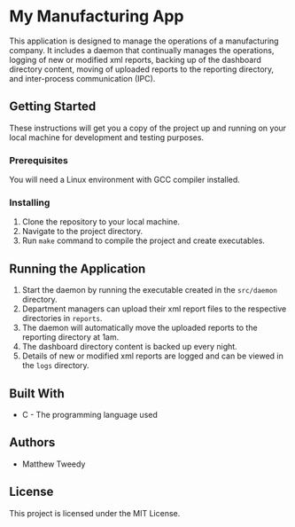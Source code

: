 # My Manufacturing App

This application is designed to manage the operations of a manufacturing company. It includes a daemon that continually manages the operations, logging of new or modified xml reports, backing up of the dashboard directory content, moving of uploaded reports to the reporting directory, and inter-process communication (IPC).

## Getting Started

These instructions will get you a copy of the project up and running on your local machine for development and testing purposes.

### Prerequisites

You will need a Linux environment with GCC compiler installed.

### Installing

1. Clone the repository to your local machine.
2. Navigate to the project directory.
3. Run `make` command to compile the project and create executables.

## Running the Application

1. Start the daemon by running the executable created in the `src/daemon` directory.
2. Department managers can upload their xml report files to the respective directories in `reports`.
3. The daemon will automatically move the uploaded reports to the reporting directory at 1am.
4. The dashboard directory content is backed up every night.
5. Details of new or modified xml reports are logged and can be viewed in the `logs` directory.

## Built With

* C - The programming language used

## Authors

* Matthew Tweedy

## License

This project is licensed under the MIT License.
